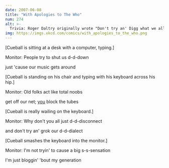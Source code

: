 ```yaml
---
date: 2007-06-08
title: "With Apologies to The Who"
num: 274
alt: >-
  Trivia: Roger Daltry originally wrote "Don't try an' Digg what we all say" but erased the second "g" when he moved to reddit.
img: https://imgs.xkcd.com/comics/with_apologies_to_the_who.png
---
```

[Cueball is sitting at a desk with a computer, typing.]

Monitor: People try to shut us d-d-down

just 'cause our music gets around

[Cueball is standing on his chair and typing with his keyboard across his hip.]

Monitor: Old folks act like total noobs

get off our net; <u>you</u> block the tubes

[Cueball is really wailing on the keyboard.]

Monitor: Why don't you all just d-d-disconnect

and don't try an' grok our d-d-dialect

[Cueball smashes the keyboard into the monitor.]

Monitor: I'm not tryin' to cause a big s-s-sensation

I'm just bloggin' 'bout my generation